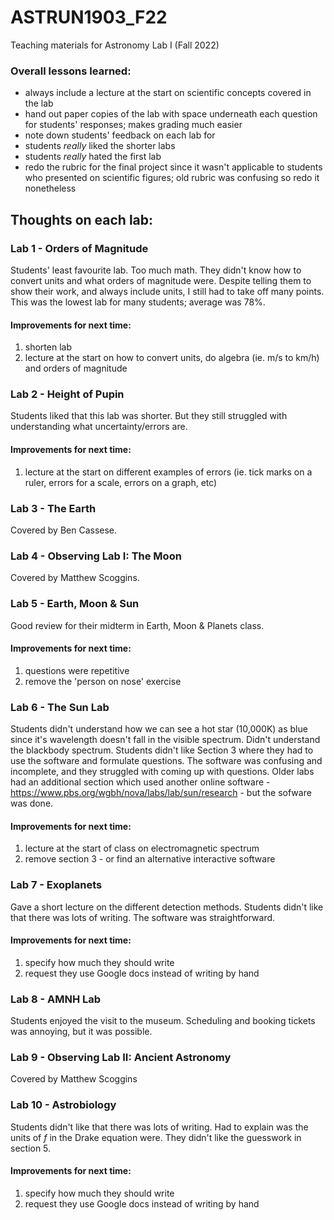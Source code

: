 # ASTRUN1903_F22
Teaching materials for Astronomy Lab I (Fall 2022)

### Overall lessons learned:
* always include a lecture at the start on scientific concepts covered in the lab
* hand out paper copies of the lab with space underneath each question for students' responses; makes grading much easier
* note down students' feedback on each lab for 
* students *really* liked the shorter labs
* students *really* hated the first lab
* redo the rubric for the final project since it wasn't applicable to students who presented on scientific figures; old rubric was confusing so redo it nonetheless

## Thoughts on each lab:

### Lab 1 - Orders of Magnitude
Students' least favourite lab. Too much math. They didn't know how to convert units and what orders of magnitude were. Despite telling them to show their work, and always include units, I still had to take off many points. This was the lowest lab for many students; average was 78%.

#### Improvements for next time:
1. shorten lab
2. lecture at the start on how to convert units, do algebra (ie. m/s to km/h) and orders of magnitude

### Lab 2 - Height of Pupin
Students liked that this lab was shorter. But they still struggled with understanding what uncertainty/errors are.

#### Improvements for next time:
1. lecture at the start on different examples of errors (ie. tick marks on a ruler, errors for a scale, errors on a graph, etc)

### Lab 3 - The Earth
Covered by Ben Cassese.

### Lab 4 - Observing Lab I: The Moon
Covered by Matthew Scoggins.

### Lab 5 - Earth, Moon & Sun
Good review for their midterm in Earth, Moon & Planets class.

#### Improvements for next time:
1. questions were repetitive
2. remove the 'person on nose' exercise 

### Lab 6 - The Sun Lab
Students didn't understand how we can see a hot star (10,000K) as blue since it's wavelength doesn't fall in the visible spectrum. Didn't understand the blackbody spectrum. Students didn't like Section 3 where they had to use the software and formulate questions. The software was confusing and incomplete, and they struggled with coming up with questions. Older labs had an additional section which used another online software - https://www.pbs.org/wgbh/nova/labs/lab/sun/research - but the sofware was done. 

#### Improvements for next time:
1. lecture at the start of class on electromagnetic spectrum
2. remove section 3 - or find an alternative interactive software

### Lab 7 - Exoplanets
Gave a short lecture on the different detection methods. Students didn't like that there was lots of writing. The software was straightforward.

#### Improvements for next time:
1. specify how much they should write
2. request they use Google docs instead of writing by hand

### Lab 8 - AMNH Lab
Students enjoyed the visit to the museum. Scheduling and booking tickets was annoying, but it was possible.

### Lab 9 - Observing Lab II: Ancient Astronomy
Covered by Matthew Scoggins

### Lab 10 - Astrobiology
Students didn't like that there was lots of writing. Had to explain was the units of $f$ in the Drake equation were. They didn't like the guesswork in section 5.

#### Improvements for next time:
1. specify how much they should write
2. request they use Google docs instead of writing by hand
